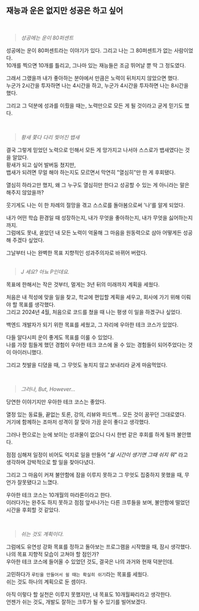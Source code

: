 ##  재능과 운은 없지만 성공은 하고 싶어

<br>

> _성공에는 운이 80퍼센트_ 

성공에는 운이 80퍼센트라는 이야기가 있다. 그리고 나는 그 80퍼센트가 없는 사람이었다.<br>
10개를 찍으면 10개를 틀리고, 그나마 있는 재능들은 조금 뛰어날 뿐 딱 그 정도였다.

그래서 그랬을까 내가 좋아하는 분야에서 만큼은 노력이 뒤처지지 않았으면 했다.<br>
누군가 2시간을 투자하면 나는 4시간을 하고, 누군가 4시간을 투자하면 나는 8시간을 했다.

그리고 그 덕분에 성과를 이뤘을 때는, 노력만으로 모든 게 될 것이라고 굳게 믿기도 했다.

<br>

> _황새 쫓다 다리 찢어진 뱁새_

결국 그렇게 믿었던 노력으로 인해서 모든 게 망가지고 나서야 스스로가 뱁새였다는 것을 알았다. <br>
황새가 되고 싶어 발버둥 쳤지만,  <br>
뱁새가 되려면 무얼 해야 하는지도 모르면서 막연히 "열심히"만 한 게 후회됐다. <br>

열심히 하라고만 했지, 왜 그 누구도 열심히만 한다고 성공할 수 있는 게 아니라는 말은 해주지 않았을까?

웃기게도 나는 이 한 차례의 절망을 겪고 스스로를 돌아봄으로써 '나'를 알게 되었다.<br>

내가 어떤 학습 환경일 때 성장하는지, 내가 무엇을 좋아하는지, 내가 무엇을 싫어하는지 까지. <br>
그럼에도 못내, 쏟았던 내 모든 노력이 억울해 그 마음을 원동력으로 삼아 어떻게든 성공해 주겠다 싶었다.

그날부터 나는 완벽한 목표 지향적인 성과주의자로 바뀌어 버렸다.<br>
<br>

> _J 세요? 아뇨 P인데요._ 

목표에 한해서는 작은 것부터, 멀게는 3년 뒤의 미래까지 계획을 세웠다. <br>

처음은 내 적성에 맞을 일을 찾고, 학교에 편입할 계획을 세우고, 회사에 가기 위해 이뤄야 할 목표를 생각했다. <br>
그리고 2024년 4월, 처음으로 코드를 쳤을 때 나는 평생 이 일을 하겠구나 싶었다.

백엔드 개발자가 되기 위한 목표를 세웠고, 그 자리에 우아한 테크 코스가 있었다.

다들 알다시피 운이 좋게도 목표를 이룰 수 있었다.<br>
나를 가장 힘들게 했던 경험이 우아한 테크 코스에 올 수 있는 경험들이 되어주었다는 것이 아이러니했다.

그리고 첫발을 디뎠을 때, 그 무엇도 놓치지 않고 보내리라 굳게 마음먹었다.

<br>

> _그러나, But, However..._

당연한 이야기지만 우아한 테크 코스는 좋았다. <br>

열정 있는 동료들, 끝없는 토론, 강의, 리뷰와 피드백... 모든 것이 꿈꾸던 그대로였다. <br>
거기에 함께하는 조마저 성격이 잘 맞아 가끔 운이 좋다고 생각했다.

그러나 편으로는 눈에 보이는 성과물이 없으니 다시 한번 같은 후회를 하게 될까 불안했다.<br>

점점 심해져 일정이 비어도 억지로 일을 만들어 _"쉴 시간이 생기면 그때 쉬지 뭐"_ 라고 생각하며
강박적으로 할 일을 찾아다녔다.

그리고 그 마음이 커져 불안함에 잠을 이루지 못하고 그 무엇도 집중하지 못했을 때, 무언가 잘못됐다고 느꼈다. <br>

우아한 테크 코스는 10개월의 마라톤이라고 한다. <br>
이러다가는 완주도 하지 못하고 점점 앞서나가는 다른 크루들을 보며, 불안함에 떨었던 시간을 후회할 것 같았다.

<br>

> _쉬는 것도 계획이다._

그럼에도 유연성 강화 목표를 정하고 돌아보는 프로그램을 시작했을 때, 잠시 생각했다.<br>
나의 목표 지향적 모습이 고쳐야 할 점인가? <br>
우아한 테크 코스에 들어올 수 있었던 것도, 결국은 나의 과거와 현재 덕분인데.

고민하다가 `루틴을 만들어서 쉴 때는 확실히 쉬기`라는 목표를 세웠다.<br>
쉬는 것도 하나의 계획으로 둔 셈이다.<br>

아직 이렇다 할 실천은 이루지 못했지만, 내 목표도 10개월짜리라고 생각한다. <br>
언젠가 쉬는 것도, 개발도 잘하는 크루가 될 수 있기를 빌어보겠다.
